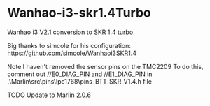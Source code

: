 # Wanhao-i3-skr1.4Turbo
Wanhao i3 V2.1 conversion to SKR 1.4 turbo


Big thanks to simcole for his configuration:
https://github.com/simcole/Wanhaoi3SKR1.4


Note
I haven't removed the sensor pins on the TMC2209 
To do this, comment out //E0_DIAG_PIN and //E1_DIAG_PIN in .\Marlin\src\pins\lpc1768\pins_BTT_SKR_V1.4.h file


TODO
Update to Marlin 2.0.6
